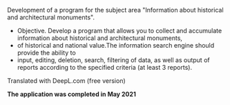 Development of a program for the subject area "Information about historical and architectural monuments".
* Objective. Develop a program that allows you to collect and accumulate information about historical and architectural monuments,
* of historical and national value.The information search engine should provide the ability to
* input, editing, deletion, search, filtering of data, as well as output of reports according to the specified criteria (at least 3 reports).

Translated with DeepL.com (free version)

**The application was completed in May 2021**
